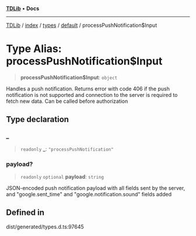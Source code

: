 [**TDLib**](../../../../../../README.md) • **Docs**

***

[TDLib](../../../../../../modules.md) / [index](../../../../../README.md) / [types](../../../README.md) / [default](../README.md) / processPushNotification$Input

# Type Alias: processPushNotification$Input

> **processPushNotification$Input**: `object`

Handles a push notification. Returns error with code 406 if the push notification is not supported and connection to the server is required to fetch new data. Can be called before authorization

## Type declaration

### \_

> `readonly` **\_**: `"processPushNotification"`

### payload?

> `readonly` `optional` **payload**: `string`

JSON-encoded push notification payload with all fields sent by the server, and "google.sent_time" and "google.notification.sound" fields added

## Defined in

dist/generated/types.d.ts:97645

